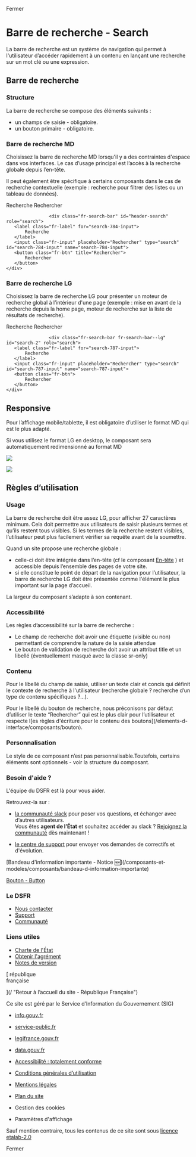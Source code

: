 Fermer

# Barre de recherche - Search

La barre de recherche est un système de navigation qui permet à l'utilisateur
d’accéder rapidement à un contenu en lançant une recherche sur un mot clé ou
une expression.

## Barre de recherche

### Structure

La barre de recherche se compose des éléments suivants :

  * un champs de saisie - obligatoire.
  * un bouton primaire - obligatoire. 

### Barre de recherche MD

Choisissez la barre de recherche MD lorsqu'il y a des contraintes d'espace
dans vos interfaces. Le cas d’usage principal est l’accès à la recherche
globale depuis l’en-tête.

Il peut également être spécifique à certains composants dans le cas de
recherche contextuelle (exemple : recherche pour filtrer des listes ou un
tableau de données).

Recherche  Rechercher

    
    
                    <div class="fr-search-bar" id="header-search" role="search">
       <label class="fr-label" for="search-784-input">
           Recherche
       </label>
       <input class="fr-input" placeholder="Rechercher" type="search" id="search-784-input" name="search-784-input">
       <button class="fr-btn" title="Rechercher">
           Rechercher
       </button>
    </div>
                    
                  

### Barre de recherche LG

Choisissez la barre de recherche LG pour présenter un moteur de recherche
global à l’intérieur d'une page (exemple : mise en avant de la recherche
depuis la home page, moteur de recherche sur la liste de résultats de
recherche).

Recherche  Rechercher

    
    
                    <div class="fr-search-bar fr-search-bar--lg" id="search-2" role="search">
       <label class="fr-label" for="search-787-input">
           Recherche
       </label>
       <input class="fr-input" placeholder="Rechercher" type="search" id="search-787-input" name="search-787-input">
       <button class="fr-btn">
           Rechercher
       </button>
    </div>
                    
                  

## Responsive

Pour l’affichage mobile/tablette, il est obligatoire d’utiliser le format MD
qui est le plus adapté.

Si vous utilisez le format LG en desktop, le composant sera automatiquement
redimensionné au format MD

![](/uploads/Capture_d_ecran_2020_07_24_a_15_18_53_8ffffd36b4.png)

![](/uploads/Capture_d_ecran_2020_07_24_a_15_19_18_b7767098da.png)

## Règles d’utilisation

### Usage

La barre de recherche doit être assez LG, pour afficher 27 caractères minimum.
Cela doit permettre aux utilisateurs de saisir plusieurs termes et qu’ils
restent tous visibles. Si les termes de la recherche restent visibles,
l’utilisateur peut plus facilement vérifier sa requête avant de la soumettre.

Quand un site propose une recherche globale :

  * celle-ci doit être intégrée dans l’en-tête (cf le composant [En-tête](/elements-d-interface/composants/en-tete) ) et accessible depuis l’ensemble des pages de votre site.
  * si elle constitue le point de départ de la navigation pour l’utilisateur, la barre de recherche LG doit être présentée comme l'élément le plus important sur la page d’accueil. 

La largeur du composant s’adapte à son contenant.

### Accessibilité

Les règles d’accessibilité sur la barre de recherche :

  * Le champ de recherche doit avoir une étiquette (visible ou non) permettant de comprendre la nature de la saisie attendue
  * Le bouton de validation de recherche doit avoir un attribut title et un libellé (éventuellement masqué avec la classe sr-only)

### Contenu

Pour le libellé du champ de saisie, utiliser un texte clair et concis qui
définit le contexte de recherche à l'utilisateur (recherche globale ?
recherche d’un type de contenu spécifiques ?…).

Pour le libellé du bouton de recherche, nous préconisons par défaut d’utiliser
le texte “Rechercher” qui est le plus clair pour l’utilisateur et respecte
l[es règles d'écriture pour le contenu des boutons](/elements-d-
interface/composants/bouton).

### Personnalisation

Le style de ce composant n’est pas personnalisable.Toutefois, certains
éléments sont optionnels - voir la structure du composant.

### Besoin d'aide ?

L'équipe du DSFR est là pour vous aider.

Retrouvez-la sur :

  * [la communauté slack](https://gouvfr.slack.com/ "la communauté slack - nouvelle fenêtre") pour poser vos questions, et échanger avec d’autres utilisateurs.   
Vous êtes **agent de l’État** et souhaitez accéder au slack ? [Rejoignez la
communauté](https://gouvfr.atlassian.net/servicedesk/customer/portal/1/group/1/create/9
"Rejoignez la communauté - nouvelle fenêtre") dès maintenant !

  * [ le centre de support](https://gouvfr.atlassian.net/servicedesk/customer/portals "le centre de support - nouvelle fenêtre") pour envoyer vos demandes de correctifs et d'évolution.

[Bandeau d'information importante - Notice 🆕](/composants-et-
modeles/composants/bandeau-d-information-importante)

[Bouton - Button](/composants-et-modeles/composants/bouton)

### Le DSFR

  * [ Nous contacter ](https://gouvfr.atlassian.net/servicedesk/customer/portals "Nous contacter - nouvelle fenêtre")
  * [Support](/centre-de-support)
  * [Communauté](/communaute)

### Liens utiles

  * [Charte de l'État](https://www.info.gouv.fr/marque-Etat "Charte de l'État - nouvelle fenêtre")
  * [Obtenir l'agrément](/utilisation-et-organisation/procedure-des-agrements)
  * [Notes de version](/a-propos/versions/version-courante)

[ république  
française

](/ "Retour à l’accueil du site - République Française")

Ce site est géré par le Service d’Information du Gouvernement (SIG)

  * [info.gouv.fr](https://info.gouv.fr "info.gouv.fr - nouvelle fenêtre")
  * [service-public.fr](https://service-public.fr "service-public.fr - nouvelle fenêtre")
  * [legifrance.gouv.fr](https://legifrance.gouv.fr "legifrance.gouv.fr - nouvelle fenêtre")
  * [data.gouv.fr](https://data.gouv.fr "data.gouv.fr - nouvelle fenêtre")

  * [Accessibilité : totalement conforme](/accessibilite)
  * [Conditions générales d’utilisation](/a-propos/conditions-generales-d-utilisation)
  * [Mentions légales](/mentions-legales)
  * [Plan du site](/plan-du-site)
  * Gestion des cookies 
  * Paramètres d'affichage 

Sauf mention contraire, tous les contenus de ce site sont sous [licence
etalab-2.0](https://github.com/etalab/licence-ouverte/blob/master/LO.md
"licence etalab-2.0 - nouvelle fenêtre")

Fermer
